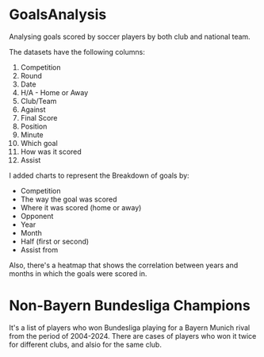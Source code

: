 # GoalsAnalysis
Analysing goals scored by soccer players by both club and national team.

The datasets have the following columns:
1. Competition
2. Round
3. Date
4. H/A - Home or Away
5. Club/Team
6. Against
7. Final Score
8. Position
9. Minute
10. Which goal
11. How was it scored
12. Assist

I added charts to represent the Breakdown of goals by:
- Competition
- The way the goal was scored
- Where it was scored (home or away)
- Opponent
- Year
- Month
- Half (first or second)
- Assist from

Also, there's a heatmap that shows the correlation between years and months in which the goals were scored in.

# Non-Bayern Bundesliga Champions
It's a list of players who won Bundesliga playing for a Bayern Munich rival from the period of 2004-2024. There are cases of players who won it twice for different clubs, and alsio for the same club.
